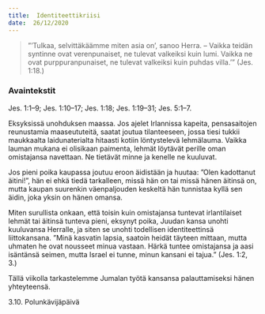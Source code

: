 ```yaml
---
title:  Identiteettikriisi
date:  26/12/2020
---
```


> <p></p>
> ”’Tulkaa, selvittäkäämme miten asia on’, sanoo Herra. – Vaikka teidän syntinne ovat verenpunaiset, ne tulevat valkeiksi kuin lumi. Vaikka ne ovat purppuranpunaiset, ne tulevat valkeiksi kuin puhdas villa.’” (Jes. 1:18.)

### Avaintekstit
Jes. 1:1–9;  Jes. 1:10–17;  Jes. 1:18;  Jes. 1:19–31;  Jes. 5:1–7.

Eksyksissä unohduksen maassa. Jos ajelet Irlannissa kapeita, pensasaitojen reunustamia maaseututeitä, saatat joutua tilanteeseen, jossa tiesi tukkii maukkaalta laidunaterialta hitaasti kotiin löntystelevä lehmälauma. Vaikka lauman mukana ei olisikaan paimenta, lehmät löytävät perille oman omistajansa navettaan. Ne tietävät minne ja kenelle ne kuuluvat.

Jos pieni poika kaupassa joutuu eroon äidistään ja huutaa: ”Olen kadottanut äitini!”, hän ei ehkä tiedä tarkalleen, missä hän on tai missä hänen äitinsä on, mutta kaupan suurenkin väenpaljouden keskeltä hän tunnistaa kyllä sen äidin, joka yksin on hänen omansa.

Miten surullista onkaan, että toisin kuin omistajansa tuntevat irlantilaiset lehmät tai äitinsä tunteva pieni, eksynyt poika, Juudan kansa unohti kuuluvansa Herralle, ja siten se unohti todellisen identiteettinsä liittokansana. ”Minä kasvatin lapsia, saatoin heidät täyteen mittaan, mutta uhmaten he ovat nousseet minua vastaan. Härkä tuntee omistajansa ja aasi isäntänsä seimen, mutta Israel ei tunne, minun kansani ei tajua.” (Jes. 1:2, 3.)

Tällä viikolla tarkastelemme Jumalan työtä kansansa palauttamiseksi hänen yhteyteensä.

3.10. Polunkävijäpäivä